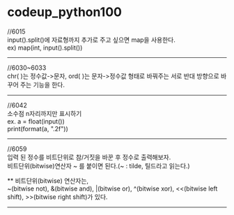 # codeup_python100

//6015 <br>
input().split()에 자료형까지 추가로 주고 싶으면 map을 사용한다. <br>
ex) map(int, input().split())

<hr>

//6030~6033 <br>
chr( )는 정수값->문자, ord( )는 문자->정수값 형태로 바꿔주는 서로 반대 방향으로 바꾸어 주는 기능을 한다.

<hr>

//6042 <br>
소수점 n자리까지만 표시하기 <br>
ex. a = float(input()) <br>
print(format(a, ".2f"))

<hr>

//6059 <br>
입력 된 정수를 비트단위로 참/거짓을 바꾼 후 정수로 출력해보자. <br>
비트단위(bitwise)연산자 ~ 를 붙이면 된다.(~ : tilde, 틸드라고 읽는다.) <br>

** 비트단위(bitwise) 연산자는, <br>
~(bitwise not), &(bitwise and), |(bitwise or), ^(bitwise xor), <<(bitwise left shift), >>(bitwise right shift)가 있다.

<hr>